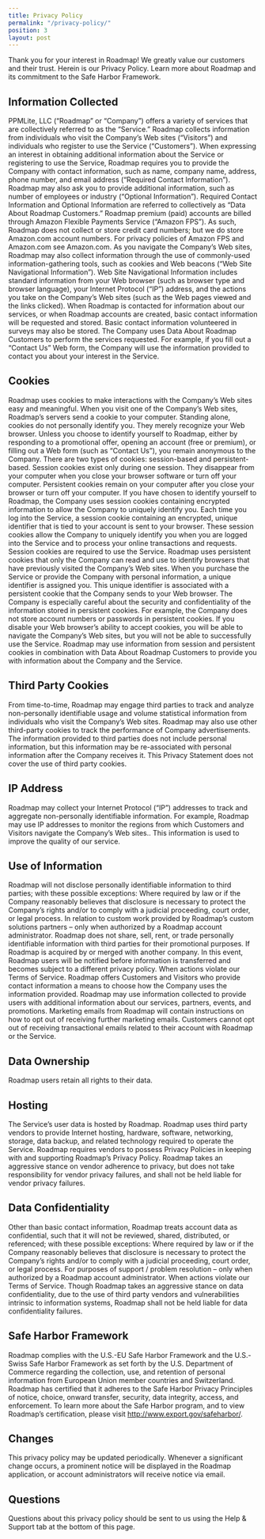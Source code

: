 ```yaml
---
title: Privacy Policy
permalink: "/privacy-policy/"
position: 3
layout: post
---
```


Thank you for your interest in Roadmap! We greatly value our customers and their trust. Herein is our Privacy Policy. Learn more about Roadmap and its commitment to the Safe Harbor Framework.

## Information Collected

PPMLite, LLC (“Roadmap” or “Company”) offers a variety of services that are collectively referred to as the “Service.” Roadmap collects information from individuals who visit the Company’s Web sites (“Visitors”) and individuals who register to use the Service (“Customers”). When expressing an interest in obtaining additional information about the Service or registering to use the Service, Roadmap requires you to provide the Company with contact information, such as name, company name, address, phone number, and email address (“Required Contact Information”). Roadmap may also ask you to provide additional information, such as number of employees or industry (“Optional Information”). Required Contact Information and Optional Information are referred to collectively as “Data About Roadmap Customers.” Roadmap premium (paid) accounts are billed through Amazon Flexible Payments Service (“Amazon FPS”). As such, Roadmap does not collect or store credit card numbers; but we do store Amazon.com account numbers. For privacy policies of Amazon FPS and Amazon.com see Amazon.com. As you navigate the Company’s Web sites, Roadmap may also collect information through the use of commonly-used information-gathering tools, such as cookies and Web beacons (“Web Site Navigational Information”). Web Site Navigational Information includes standard information from your Web browser (such as browser type and browser language), your Internet Protocol (“IP”) address, and the actions you take on the Company’s Web sites (such as the Web pages viewed and the links clicked). When Roadmap is contacted for information about our services, or when Roadmap accounts are created, basic contact information will be requested and stored. Basic contact information volunteered in surveys may also be stored. The Company uses Data About Roadmap Customers to perform the services requested. For example, if you fill out a “Contact Us” Web form, the Company will use the information provided to contact you about your interest in the Service.

## Cookies

Roadmap uses cookies to make interactions with the Company’s Web sites easy and meaningful. When you visit one of the Company’s Web sites, Roadmap’s servers send a cookie to your computer. Standing alone, cookies do not personally identify you. They merely recognize your Web browser. Unless you choose to identify yourself to Roadmap, either by responding to a promotional offer, opening an account (free or premium), or filling out a Web form (such as “Contact Us”), you remain anonymous to the Company. There are two types of cookies: session-based and persistent-based. Session cookies exist only during one session. They disappear from your computer when you close your browser software or turn off your computer. Persistent cookies remain on your computer after you close your browser or turn off your computer. If you have chosen to identify yourself to Roadmap, the Company uses session cookies containing encrypted information to allow the Company to uniquely identify you. Each time you log into the Service, a session cookie containing an encrypted, unique identifier that is tied to your account is sent to your browser. These session cookies allow the Company to uniquely identify you when you are logged into the Service and to process your online transactions and requests. Session cookies are required to use the Service. Roadmap uses persistent cookies that only the Company can read and use to identify browsers that have previously visited the Company’s Web sites. When you purchase the Service or provide the Company with personal information, a unique identifier is assigned you. This unique identifier is associated with a persistent cookie that the Company sends to your Web browser. The Company is especially careful about the security and confidentiality of the information stored in persistent cookies. For example, the Company does not store account numbers or passwords in persistent cookies. If you disable your Web browser’s ability to accept cookies, you will be able to navigate the Company’s Web sites, but you will not be able to successfully use the Service. Roadmap may use information from session and persistent cookies in combination with Data About Roadmap Customers to provide you with information about the Company and the Service.

## Third Party Cookies

From time-to-time, Roadmap may engage third parties to track and analyze non-personally identifiable usage and volume statistical information from individuals who visit the Company’s Web sites. Roadmap may also use other third-party cookies to track the performance of Company advertisements. The information provided to third parties does not include personal information, but this information may be re-associated with personal information after the Company receives it. This Privacy Statement does not cover the use of third party cookies.

## IP Address

Roadmap may collect your Internet Protocol (“IP”) addresses to track and aggregate non-personally identifiable information. For example, Roadmap may use IP addresses to monitor the regions from which Customers and Visitors navigate the Company’s Web sites.. This information is used to improve the quality of our service.

## Use of Information

Roadmap will not disclose personally identifiable information to third parties; with these possible exceptions:
Where required by law or if the Company reasonably believes that disclosure is necessary to protect the Company’s rights and/or to comply with a judicial proceeding, court order, or legal process.
In relation to custom work provided by Roadmap’s custom solutions partners – only when authorized by a Roadmap account administrator. Roadmap does not share, sell, rent, or trade personally identifiable information with third parties for their promotional purposes.
If Roadmap is acquired by or merged with another company. In this event, Roadmap users will be notified before information is transferred and becomes subject to a different privacy policy.
When actions violate our Terms of Service.
Roadmap offers Customers and Visitors who provide contact information a means to choose how the Company uses the information provided. Roadmap may use information collected to provide users with additional information about our services, partners, events, and promotions. Marketing emails from Roadmap will contain instructions on how to opt out of receiving further marketing emails. Customers cannot opt out of receiving transactional emails related to their account with Roadmap or the Service.

## Data Ownership

Roadmap users retain all rights to their data.

## Hosting

The Service’s user data is hosted by Roadmap. Roadmap uses third party vendors to provide Internet hosting, hardware, software, networking, storage, data backup, and related technology required to operate the Service. Roadmap requires vendors to possess Privacy Policies in keeping with and supporting Roadmap’s Privacy Policy. Roadmap takes an aggressive stance on vendor adherence to privacy, but does not take responsibility for vendor privacy failures, and shall not be held liable for vendor privacy failures.

## Data Confidentiality

Other than basic contact information, Roadmap treats account data as confidential, such that it will not be reviewed, shared, distributed, or referenced; with these possible exceptions:
Where required by law or if the Company reasonably believes that disclosure is necessary to protect the Company’s rights and/or to comply with a judicial proceeding, court order, or legal process.
For purposes of support / problem resolution – only when authorized by a Roadmap account administrator.
When actions violate our Terms of Service.
Though Roadmap takes an aggressive stance on data confidentiality, due to the use of third party vendors and vulnerabilities intrinsic to information systems, Roadmap shall not be held liable for data confidentiality failures.

## Safe Harbor Framework

Roadmap complies with the U.S.-EU Safe Harbor Framework and the U.S.-Swiss Safe Harbor Framework as set forth by the U.S. Department of Commerce regarding the collection, use, and retention of personal information from European Union member countries and Switzerland. Roadmap has certified that it adheres to the Safe Harbor Privacy Principles of notice, choice, onward transfer, security, data integrity, access, and enforcement. To learn more about the Safe Harbor program, and to view Roadmap’s certification, please visit http://www.export.gov/safeharbor/.

## Changes

This privacy policy may be updated periodically. Whenever a significant change occurs, a prominent notice will be displayed in the Roadmap application, or account administrators will receive notice via email.

## Questions

Questions about this privacy policy should be sent to us using the Help & Support tab at the bottom of this page.
